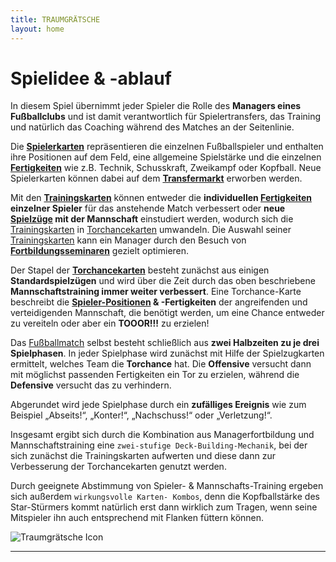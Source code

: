 ```yaml
---
title: TRAUMGRÄTSCHE
layout: home
---
```

# Spielidee & -ablauf

In diesem Spiel übernimmt jeder Spieler die Rolle des **Managers eines Fußballclubs** und ist damit verantwortlich
für Spielertransfers, das Training und natürlich das Coaching während des Matches an der Seitenlinie.

Die **[Spielerkarten]** repräsentieren die einzelnen Fußballspieler und enthalten ihre Positionen auf dem Feld, eine
allgemeine Spielstärke und die einzelnen **[Fertigkeiten]** wie z.B. Technik, Schusskraft, Zweikampf oder Kopfball.
Neue Spielerkarten können dabei auf dem **[Transfermarkt]** erworben werden.

Mit den **[Trainingskarten]** können entweder die **individuellen [Fertigkeiten] einzelner Spieler** für das anstehende
Match verbessert oder **neue [Spielzüge] mit der Mannschaft** einstudiert werden, wodurch sich die [Trainingskarten]
in [Torchancekarten] umwandeln. Die Auswahl seiner [Trainingskarten] kann ein Manager durch den Besuch von
**[Fortbildungsseminaren]** gezielt optimieren.

Der Stapel der **[Torchancekarten]** besteht zunächst aus einigen **Standardspielzügen** und wird über die Zeit durch
das oben beschriebene **Mannschaftstraining immer weiter verbessert**. Eine Torchance-Karte beschreibt die
**[Spieler-Positionen] & -Fertigkeiten** der angreifenden und verteidigenden Mannschaft, die benötigt werden, um
eine Chance entweder zu vereiteln oder aber ein **TOOOR!!!** zu erzielen!

Das [Fußballmatch] selbst besteht schließlich aus **zwei Halbzeiten zu je drei Spielphasen**. In jeder Spielphase wird
zunächst mit Hilfe der Spielzugkarten ermittelt, welches Team die **Torchance** hat. Die **Offensive** versucht dann mit
möglichst passenden Fertigkeiten ein Tor zu erzielen, während die **Defensive** versucht das zu verhindern.

Abgerundet wird jede Spielphase durch ein **zufälliges Ereignis** wie zum Beispiel „Abseits!“, „Konter!“,
„Nachschuss!“ oder „Verletzung!“.

Insgesamt ergibt sich durch die Kombination aus Managerfortbildung und Mannschaftstraining eine ```zwei-stufige
Deck-Building-Mechanik```, bei der sich zunächst die Trainingskarten aufwerten und diese dann zur Verbesserung
der Torchancekarten genutzt werden.

Durch geeignete Abstimmung von Spieler- & Mannschafts-Training ergeben sich außerdem ```wirkungsvolle Karten-
Kombos```, denn die Kopfballstärke des Star-Stürmers kommt natürlich erst dann wirklich zum Tragen, wenn seine
Mitspieler ihn auch entsprechend mit Flanken füttern können.

![Traumgrätsche Icon](https://github.com/user-attachments/assets/7b3ec996-0a52-4e8f-ac25-53c08395cc51)

----

[Fertigkeiten]: docs/skills/skills
[Fortbildungsseminare]: docs/Fortbildungsseminare
[Fortbildungsseminaren]: docs/Fortbildungsseminare
[Fußballmatch]: docs/Fussballmatch
[Spielerkarten]: docs/Spielerkarte
[Spieler-Positionen]: docs/Spielerpositionen
[Spielerpositionen]: docs/Spielerpositionen
[Spielzüge]: docs/Spielzug
[Torchancekarten]: docs/Torchancekarte
[Trainingskarten]: docs/Trainingskarte
[Transfermarkt]: docs/Transfermarkt

